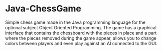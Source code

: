 # Java-ChessGame

Simple chess game made in the Java programming language for the optional subject Object Oriented
Programming. The game has a graphical interface that contains the chessboard with the pieces in place and a
part where the pieces removed during the game appear, allows you to change colors between players and even
play against an AI connected to the GUI.
